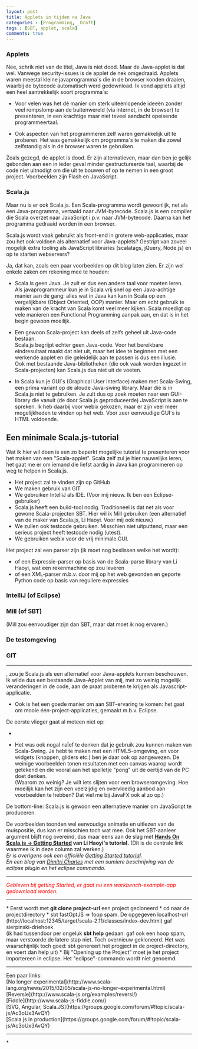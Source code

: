 ```yaml
---
layout: post
title: Applets in tijden na Java
categories : [Programming, _Draft]
tags : [SBT, applet, scala]
comments: true
---
```

### Applets
Nee, schrik niet van de titel, Java is niet dood. Maar de Java-applet is dat wel. Vanwege security-issues is de applet de nek omgedraaid. Applets waren meestal kleine javaprogramma´s die in de browser konden draaien, waarbij de bytecode automatisch werd gedownload. Ik vond applets altijd een heel aantrekkelijk soort programma´s:

* Voor velen was het d&egrave; manier om sterk uiteenlopende idee&euml;n zonder veel rompslomp aan de buitenwereld (via internet, in de browser) te presenteren, in een krachtige maar niet teveel aandacht opeisende programmeertaal.

* Ook aspecten van het programmeren zelf waren gemakkelijk uit te proberen. Het was gemakkelijk om programma´s te maken die zowel zelfstandig als in de browser waren te gebruiken.

Zoals gezegd, de applet is dood. Er zijn alternatieven, maar dan ben je gelijk gebonden aan een in ieder geval minder gestructureerde taal, waarbij de code niet uitnodigt om die uit te bouwen of op te nemen in een groot project. Voorbeelden zijn Flash en JavaScript.

### Scala.js
Maar nu is er ook Scala.js. Een Scala-programma wordt gewoonlijk, net als een Java-programma, vertaald naar JVM-bytecode.
Scala.js is een compiler die Scala overzet naar JavaScript i.p.v. naar JVM-bytecode. Daarna kan het programma gedraaid worden in een browser. 

Scala.js wordt vaak gebruikt als front-end in grotere web-applicaties, maar zou het ook voldoen als alternatief voor Java-applets? Gestript van zoveel mogelijk extra tooling als JavaScript libraries (scalatags, jQuery, Node.js) en op te starten webservers?

Ja, dat kan, zoals een paar voorbeelden op dit blog laten zien. Er zijn wel enkele zaken om rekening mee te houden:

* Scala is geen Java. Je zult er dus een andere taal voor moeten leren. <br>
Als javaprogrammeur kun je in Scala vrij snel op een Java-achtige manier aan de gang: alles wat in Java kan kan in Scala op een vergelijkbare (Object Oriented, OOP) manier. Maar om echt gebruik te maken van de kracht van Scala komt veel meer kijken. Scala moedigt op vele manieren een Functional Programming aanpak aan, en dat is in het begin gewoon moeilijk.  

* Een gewoon Scala-project kan deels of zelfs geheel uit Java-code bestaan.<br>
Scala.js begrijpt echter geen Java-code. Voor het bereikbare eindresultaat maakt dat niet uit, maar het idee te beginnen met een werkende applet en die geleidelijk aan te passen is dus een illusie.<br>
Ook met bestaande Java-bibliotheken (die ook vaak worden ingezet in Scala-projecten) kan  Scala.js dus niet uit de voeten.

* In Scala kun je GUI´s (Graphical User Interface) maken met Scala-Swing, een prima variant op de aloude Java-swing library. Maar die is in Scala.js niet te gebruiken. Je zult dus op zoek moeten naar een GUI-library die vanuit (de door Scala.js geproduceerde) JavaScript is aan te spreken. Ik heb daarbij voor webix gekozen, maar er zijn veel meer mogelijkheden te vinden op het web. Voor zeer eenvoudige GUI´s is HTML voldoende.

## Een minimale Scala.js-tutorial 

Wat ik hier wil doen is een zo beperkt mogelijke tutorial te presenteren voor het maken van een "Scala-applet". Scala zelf zul je hier nauwelijks leren, het gaat me er om iemand die liefst aardig in Java kan programmeren op weg te helpen in Scala.js.

* Het project zal te vinden zijn  op GitHub
* We maken gebruik van GIT
* We gebruiken IntelliJ als IDE. (Voor mij nieuw. Ik ben een Eclipse-gebruiker)
* Scala.js heeft een build-tool nodig. Traditioneel is dat net als voor gewone Scala-projecten SBT. Hier wil ik Mill gebruiken (een alternatief van de maker van Scala.js, Li Haoyi. Voor mij ook nieuw.)
* We zullen ook testcode gebruiken. Misschien niet uitputtend, maar een serieus project heeft testcode nodig (utest).
* We gebruiken webix voor de vrij minimale GUI.

Het project zal een parser zijn (ik moet nog beslissen welke het wordt):
* of een Expressie-parser op basis van de Scala-parse library van Li Haoyi, wat een rekenmachine op zou leveren
* of een XML-parser m.b.v. door mij op het web gevonden en geporte Python code op basis van reguliere expressies

### IntelliJ (of Eclipse)

### Mill (of SBT)
(Mill zou eenvoudiger zijn dan SBT, maar dat moet ik nog ervaren.)

### De testomgeving
### GIT

<hr>

, zou je Scala.js als een alternatief voor Java-applets kunnen beschouwen.<br>Ik wilde dus een bestaande Java-Applet van mij, met zo weinig mogelijk veranderingen in de code, aan de praat proberen te krijgen als Javascript-applicatie. 



* Ook is het een goede manier om aan SBT-ervaring te komen: het gaat om mooie &eacute;&eacute;n-project-applicaties, gemaakt m.b.v. Eclipse. 

De eerste vlieger gaat al meteen niet op:

* 

* Het was ook nogal na&iuml;ef te denken dat je gebruik zou kunnen maken van Scala-Swing. Je hebt te maken met een HTML5-omgeving, en voor widgets (knoppen, gliders etc.) ben je daar ook op aangewezen. De  weinige voorbeelden tonen resultaten met een canvas waarop wordt getekend en die vooral aan het spelletje "pong" uit de oertijd van de PC doet denken.<br> (Waarom zo weinig? Je wilt iets slijten voor een browseromgeving. Hoe moeilijk kan het zijn een veelzijdig en overvloedig aanbod aan voorbeelden te hebben? Dat viel me bij JavaFX ook al zo op.)

De bottom-line: Scala.js is gewoon een alternatieve manier om JavaScript te produceren. 

De voorbeelden toonden wel eenvoudige animatie en uitlezen van de muispositie, dus kan er misschien toch wat mee. Ook het SBT-aanleer argument blijft nog overeind, dus maar eens aan de slag met <b><a href="http://lihaoyi.github.io/hands-on-scala-js/" target="_blank">Hands On Scala.js &rarr; Getting Started</a> van Li Haoyi's tutorial.</b> (Dit is de centrale link waarmee ik in deze column zal werken.)<br>
<i>Er is overigens ook een offici&euml;le [Getting Started tutorial](http://www.scala-js.org/tutorial/basic/).</i><br>
<i>En een blog van [Dimitri Charles](http://grosdim.blogspot.nl/2013/01/quick-sbt-tutorial.html) met een sumiere beschrijving van de eclipse plugin en het eclipse commando.</i>
<hr>
<font color="red"><i>Gebleven bij getting Started, er gaat nu een workbench-example-app gedownload worden.</i></font>
<hr>
* Eerst wordt met <b>git clone project-url</b> een project gecloneerd
* cd naar de projectdirectory
* sbt fastOptJS &rArr; foop spam. De opgegeven localhost-url (http://localhost:12345/target/scala-2.11/classes/index-dev.html) gaf sierpinski-driehoek<br>
(ik had tussendoor per ongeluk <b>sbt help</b>  gedaan: gaf ook een hoop spam, maar verstoorde de latere stap niet. Toch overnieuw gekloneerd. Het was waarschijnlijk toch goed: sbt genereert het progject in de project-directory, en voert dan help uit)
* Bij "Opening up the Project" moet je het project importereen in eclipse. Het "eclipse"-commando wordt niet genoemd.

<hr>
Een paar links:<br>
[No longer experimental](http://www.scala-lang.org/news/2015/02/05/scala-js-no-longer-experimental.html)<br>
[Reversie](http://www.scala-js.org/examples/reversi/)<br>
[Fiddle](http://www.scala-js-fiddle.com/)<br>
[SVG, Angular, Scala.JS](https://groups.google.com/forum/#!topic/scala-js/Ac3oUx3AvQY) <br>
[Scala.js in production](https://groups.google.com/forum/#!topic/scala-js/Ac3oUx3AvQY)<br>
<hr>
* 

